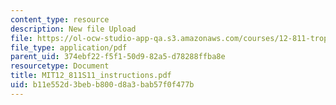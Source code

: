 ```yaml
---
content_type: resource
description: New file Upload
file: https://ol-ocw-studio-app-qa.s3.amazonaws.com/courses/12-811-tropical-meteorology-spring-2011/b11e552d3bebb800d8a3bab57f0f477b_MIT12_811S11_instructions.pdf
file_type: application/pdf
parent_uid: 374ebf22-f5f1-50d9-82a5-d78288ffba8e
resourcetype: Document
title: MIT12_811S11_instructions.pdf
uid: b11e552d-3beb-b800-d8a3-bab57f0f477b
---
```

